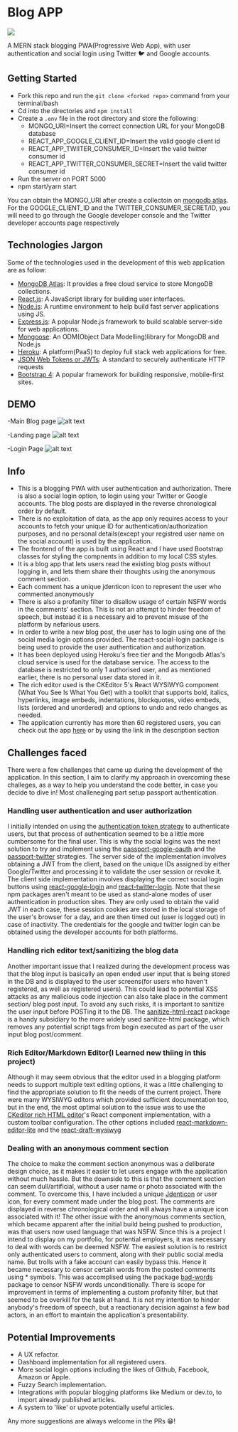 # Blog APP

  <img src=/frontend/public/android-chrome-192x192.png>

A MERN stack blogging PWA(Progressive Web App), with user authentication and social login using Twitter 🐦 and Google accounts.


## Getting Started

-   Fork this repo and run the `git clone <forked repo>` command from your terminal/bash
-   Cd into the directories and `npm install`
-   Create a `.env` file in the root directory and store the following:
    -   MONGO_URI=Insert the correct connection URL for your MongoDB database
    -   REACT_APP_GOOGLE_CLIENT_ID=Insert the valid google client id
    -   REACT_APP_TWIITER_CONSUMER_ID=Insert the valid twitter consumer id
    -   REACT_APP_TWITTER_CONSUMER_SECRET=Insert the valid twitter consumer id
-   Run the server on PORT 5000
-   npm start/yarn start

You can obtain the MONGO_URI after create a collectoin on [mongodb atlas](https://www.mongodb.com/cloud/atlas). For the GOOGLE_CLIENT_ID and the TWITTER_CONSUMER_SECRET/ID, you will need to go through the Google developer console and the Twitter developer accounts page respectively

## Technologies Jargon

Some of the technologies used in the development of this web application are as follow:

-   [MongoDB Atlas](https://www.mongodb.com/cloud/atlas): It provides a free cloud service to store MongoDB collections.
-   [React.js](https://reactjs.org/): A JavaScript library for building user interfaces.
-   [Node.js](https://nodejs.org/en/): A runtime environment to help build fast server applications using JS.
-   [Express.js](https://expressjs.com/): A popular Node.js framework to build scalable server-side for web applications.
-   [Mongoose](https://mongoosejs.com/): An ODM(Object Data Modelling)library for MongoDB and Node.js
-   [Heroku](http://heroku.com/): A platform(PaaS) to deploy full stack web applications for free.
-   [JSON Web Tokens or JWTs](https://jwt.io/): A standard to securely authenticate HTTP requests
-   [Bootstrap 4](https://getbootstrap.com/docs/4.0/getting-started/introduction/): A popular framework for building responsive, mobile-first sites.




##  DEMO
-Main Blog page
![alt text](./Assets/Blog.png)

-Landing page
![alt text](./Assets/Landing.png)

-Login Page
![alt text](./Assets/Login.png)
 


## Info

-   This is a blogging PWA with user authentication and authorization. There is also a social login option, to login using your Twitter or Google accounts. The blog posts are displayed in the reverse chronological order by default.
-   There is no exploitation of data, as the app only requires access to your accounts to fetch your unique ID for authentication/authorization purposes, and no personal details(except your registred user name on the social account) is used by the application.
-   The frontend of the app is built using React and I have used Bootstrap classes for styling the compnents in addition to my local CSS styles.
-   It is a blog app that lets users read the existing blog posts without logging in, and lets them share their thoughts using the anonymous comment section.
-   Each comment has a unique jdenticon icon to represent the user who commented anonymously
-   There is also a profanity filter to disallow usage of certain NSFW words in the comments' section. This is not an attempt to hinder freedom of speech, but instead it is a necessary aid to prevent misuse of the platform by nefarious users.
-   In order to write a new blog post, the user has to login using one of the social media login options provided. The react-social-login package is being used to provide the user authentication and authorization.
-   It has been deployed using Heroku's free tier and the Mongodb Atlas's cloud service is used for the database service. The access to the database is restricted to only 1 authorised user, and as mentioned earlier, there is no personal user data stored in it.
-   The rich editor used is the CKEditor 5's React WYSIWYG component (What You See Is What You Get) with a toolkit that supports bold, italics, hyperlinks, image embeds, indentations, blockquotes, video embeds, lists (ordered and unordered) and options to undo and redo changes as needed.
-   The application currently has more then 60 registered users, you can check out the app [here](https://mern-blog-it.herokuapp.com/) or by using the link in the description section

## Challenges faced

There were a few challenges that came up during the development of the application. In this section, I aim to clarify my approach in overcoming these challeges, as a way to help you understand the code better, in case you decide to dive in!
Most challeneging part setup passport authentication.

### Handling user authentication and user authorization

I initially intended on using the [authentication token strategy](http://www.passportjs.org/packages/passport-auth-token/) to authenticate users, but that process of authentication seemed to be a little more cumbersome for the final user. This is why the social logins was the next solution to try and implement using the [passport-google-oauth](http://www.passportjs.org/packages/passport-google-oauth2/) and the [passport-twitter](http://www.passportjs.org/packages/passport-twitter/) strategies. The server side of the implementation involves obtaining a JWT from the client, based on the unique IDs assigned by either Google/Twitter and processing it to validate the user session or revoke it. The client side implementation involves displaying the correct social login buttons using [react-google-login](https://www.npmjs.com/package/react-google-login) and [react-twitter-login](https://www.npmjs.com/package/react-twitter-login). Note that these npm packages aren't meant to be used as stand-alone modes of user authentication in production sites. They are only used to obtain the valid JWT in each case, these session cookies are stored in the local storage of the user's browser for a day, and are then timed out (user is logged out) in case of inactivity. The credentials for the google and twitter login can be obtained using the developer accounts for both platforms.

### Handling rich editor text/sanitizing the blog data

Another important issue that I realized during the development process was that the blog input is basically an open ended user input that is being stored in the DB and is displayed to the user screens(for users who haven't registered, as well as registered users). This could lead to potential XSS attacks as any malicious code injection can also take place in the comment section/ blog post input. To avoid any such risks, it is important to sanitize the user input before POSTing it to the DB. The [sanitize-html-react](https://www.npmjs.com/package/sanitize-html-react) package is a handy subsidiary to the more widely used sanitize-html package, which removes any potential script tags from begin executed as part of the user input blog post/comment.

### Rich Editor/Markdown Editor(I Learned new thiing in this project)

Although it may seem obvious that the editor used in a blogging platform needs to support multiple text editing options, it was a little challenging to find the appropriate solution to fit the needs of the current project. There were many WYSIWYG editors which provided sufficient documentation too, but in the end, the most optimal solution to the issue was to use the [CKeditor rich HTML editor](https://ckeditor.com/ckeditor-5/)'s React component implementation, with a custom toolbar configuration. The other options included [react-markdown-editor-lite](https://www.npmjs.com/package/react-markdown-editor-lite) and the [react-draft-wysiwyg](https://www.npmjs.com/package/react-draft-wysiwyg)


### Dealing with an anonymous comment section

The choice to make the comment section anonymous was a deliberate design choice, as it makes it easier to let users engage with the application without much hassle. But the downside to this is that the comment section can seem dull/artificial, without a user name or photo associated with the comment. To overcome this, I have included a unique [Jdenticon](https://jdenticon.com/) or user icon, for every comment made under the blog post. The comments are displayed in reverse chronological order and will always have a unique icon associated with it! The other issue with the anonymous comments section, which became apparent after the initial build being pushed to production, was that users now used language that was NSFW. Since this is a project I intend to display on my portfolio, for potential employers, it was necessary to deal with words can be deemed NSFW. The easiest solution is to restrict only authenticated users to comment, along with their public social media name. But trolls with a fake account can easily bypass this. Hence it became necessary to censor certain words from the posted comments using \* symbols. This was accomplised using the package [bad-words](https://www.npmjs.com/package/bad-words) package to censor NSFW words unconditionally. There is scope for improvement in terms of implementing a custom profanity filter, but that seemed to be overkill for the task at hand. It is not my intention to hinder anybody's freedom of speech, but a reactionary decision against a few bad actors, in an effort to maintain the application's presentability.

## Potential Improvements

-   A UX refactor.
-   Dashboard implementation for all registered users.
-   More social login options including the likes of Github, Facebook, Amazon or Apple.
-   Fuzzy Search implementation.
-   Integrations with popular blogging platforms like Medium or dev.to, to import already published articles.
-   A system to 'like' or upvote potentially useful articles.

Any more suggestions are always welcome in the PRs 😁!

